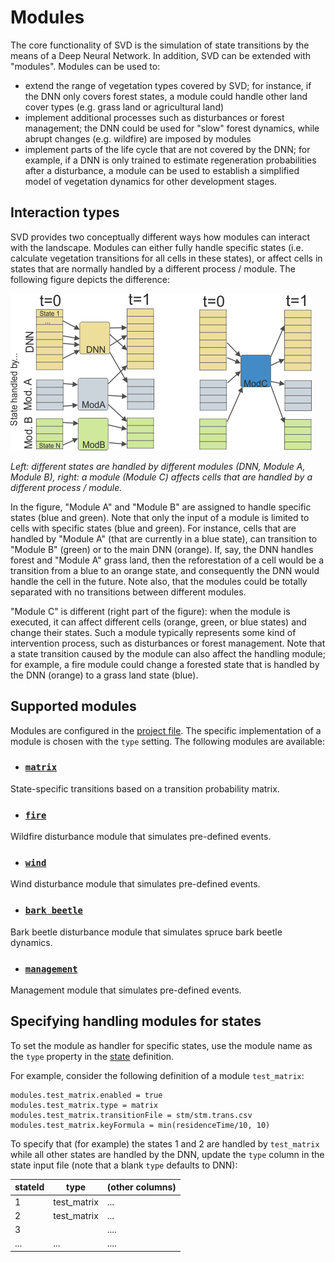 # Modules

The core functionality of SVD is the simulation of state transitions by the means of a Deep Neural Network.
In addition, SVD can be extended with "modules". Modules can be used to:
* extend the range of vegetation types covered by SVD; for instance, if the DNN only covers forest states,
a module could handle other land cover types (e.g. grass land or agricultural land)
* implement additional processes such as disturbances or forest management; the DNN could be used 
for "slow" forest dynamics, while abrupt changes (e.g. wildfire) are imposed by modules
* implement parts of the life cycle that are not covered by the DNN; for example, if a DNN is only trained 
to estimate regeneration probabilities after a disturbance, a module can be used to establish a simplified
model of vegetation dynamics for other development stages.

## Interaction types
SVD provides two conceptually different ways how modules can interact with the landscape. Modules can
either fully handle specific states (i.e. calculate vegetation transitions for all cells in these states), 
or affect cells in states that are normally handled by a different process / module. The following figure
depicts the difference:

![handling modules in SVD](img/state_handling_modules.png)

*Left: different states are handled by different modules (DNN, Module A, Module B), right: a module (Module C) affects cells that are handled by
a different process / module.*

In the figure, "Module A" and "Module B" are assigned to handle specific states (blue and green). Note that
only the input of a module is limited to cells with specific states (blue and green). For instance,
cells that are handled by "Module A" (that are currently in a blue state), can transition to "Module B"
(green) or to the main DNN (orange). If, say, the DNN handles forest and "Module A" grass land, then 
the reforestation of a cell would be a transition from a blue to an orange state, and consequently the DNN would 
handle the cell in the future. Note also, that the modules could be totally separated with no transitions 
between different modules.

"Module C" is different (right part of the figure): when the module is executed, it can affect different
cells (orange, green, or blue states) and change their states. Such a module typically represents 
some kind of intervention process, such as disturbances or forest management. 
Note that a state transition caused by the module can also affect the handling module; for example, 
a fire module could change a forested state that is handled by the DNN (orange) to a grass land state (blue).
 
## Supported modules

Modules are configured in the [project file](project_file.md). The specific implementation of a module is chosen
with the `type` setting. The following modules are available:

* ### [`matrix`](module_matrix.md)
State-specific transitions based on a transition probability matrix.
 
* ### [`fire`](module_fire.md)
Wildfire disturbance module that simulates pre-defined events.

* ### [`wind`](module_wind.md)
Wind disturbance module that simulates pre-defined events.

* ### [`bark beetle`](module_barkbeetle.md)
Bark beetle disturbance module that simulates spruce bark beetle dynamics.

* ### [`management`](module_management.md)
Management module that simulates pre-defined events.

## Specifying handling modules for states
To set the module as handler for specific states, use the module name as the `type` property in the
[state](states.md) definition.

For example, consider the following definition of a module `test_matrix`:
```
modules.test_matrix.enabled = true
modules.test_matrix.type = matrix
modules.test_matrix.transitionFile = stm/stm.trans.csv
modules.test_matrix.keyFormula = min(residenceTime/10, 10)
```

To specify that (for example) the states 1 and 2 are handled by `test_matrix` while all other states
are handled by the DNN, update the `type` column in the state input file (note that a blank `type` defaults to DNN):

 stateId | type | (other columns)
---------- | ---- | -----
1 | test_matrix | ...
2 | test_matrix | ...
3 |   | ....
... | ... |....



